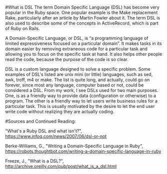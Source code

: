 #What is DSL
  The term Domain Specific Language (DSL) has become very popular in the Ruby space. One popular example is the Make replacement Rake, particularly after an article by Martin Fowler  about it. The term DSL is also used to describe some of the concepts in ActiveRecord, which is part of Ruby on Rails.

  A Domain-Specific Language, or DSL, is “a programming language of limited expressiveness focused on a particular domain”. It makes tasks in its domain easier by removing extraneous code for a particular task and allowing you to focus on the specific task at hand. It also helps other people read the code, because the purpose of the code is so clear.

  DSL is a custom language designed to solve a specific problem.
  Some examples of DSL's listed are unix mini (or little) languages, such as sed, awk, troff, m4 or make. The list is quite long, and actually, could go on forever, since most any language, computer based or not, could be considered a DSL.
  From my work, I see DSLs used for two main purposes. One, is as a friendly way to provide data (configuration or otherwise) to a program. The other is a friendly way to let users write business rules for a particular task. This is usually motivated by the desire to let the end user write code without realizing they are actually coding.






#Sources and Continued Reading:

"What's a Ruby DSL and what isn't?", https://www.infoq.com/news/2007/06/dsl-or-not


Berke-Williams, G., "Writing a Domain-Specific Language in Ruby", https://robots.thoughtbot.com/writing-a-domain-specific-language-in-ruby

Freeze, J., "What is a DSL?", http://archive.oreilly.com/pub/post/what_is_a_dsl.html
